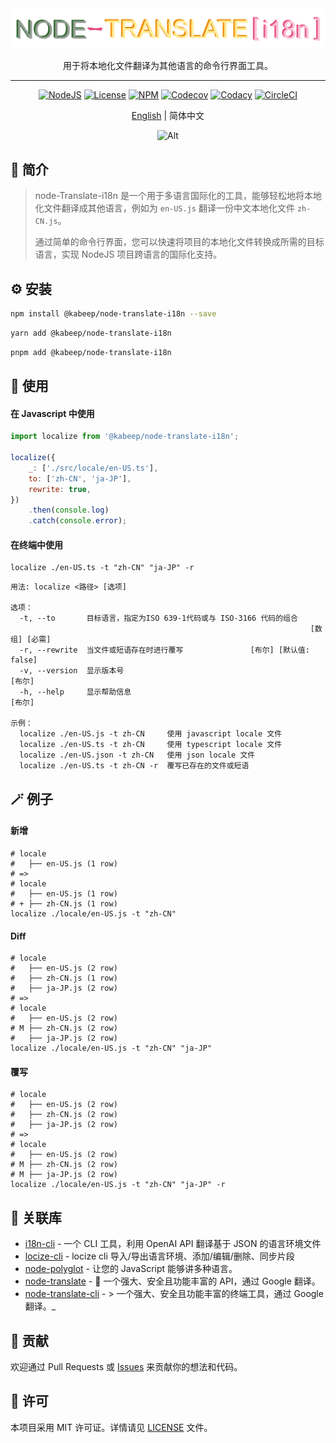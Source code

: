 <div align="center">

<img width="814" src="docs/images/logo.png" alt="logo">

用于将本地化文件翻译为其他语言的命令行界面工具。

---

[![NodeJS](https://img.shields.io/node/v/%40kabeep%2Fnode-translate-i18n?color=lightseagreen)](https://nodejs.org/docs/latest/api/)
[![License](https://img.shields.io/github/license/kabeep/node-translate-i18n?color=slateblue)](LICENSE)
[![NPM](https://img.shields.io/npm/d18m/%40kabeep%2Fnode-translate-i18n?color=cornflowerblue)](https://www.npmjs.com/package/@kabeep/node-translate-i18n)
[![Codecov](https://img.shields.io/codecov/c/github/kabeep/node-translate-i18n?logo=codecov&color=mediumvioletred)](https://codecov.io/gh/kabeep/node-translate-i18n)
[![Codacy](https://img.shields.io/codacy/grade/dfc924592ec54c55bcd4f5ed940065b9?logo=codacy&logoColor=dodgerblue&color=dodgerblue)](https://app.codacy.com/gh/kabeep/node-translate-i18n/dashboard?utm_source=gh&utm_medium=referral&utm_content=&utm_campaign=Badge_grade)
[![CircleCI](https://dl.circleci.com/status-badge/img/circleci/Qh23T2Zgw4Fy4V8uvKaymp/SM7PbTQQQRHifxy6jgNcTm/tree/master.svg?style=shield)](https://dl.circleci.com/status-badge/redirect/circleci/Qh23T2Zgw4Fy4V8uvKaymp/SM7PbTQQQRHifxy6jgNcTm/tree/master)

[English](README.md) | 简体中文

![Alt](https://repobeats.axiom.co/api/embed/eb1e5895d457cb227266870e7461139852ca040c.svg "Repobeats analytics image")

</div>

## 📖 简介

> node-Translate-i18n 是一个用于多语言国际化的工具，能够轻松地将本地化文件翻译成其他语言，例如为 `en-US.js`
> 翻译一份中文本地化文件 `zh-CN.js`。
>
> 通过简单的命令行界面，您可以快速将项目的本地化文件转换成所需的目标语言，实现 NodeJS
> 项目跨语言的国际化支持。

## ⚙️ 安装

```bash
npm install @kabeep/node-translate-i18n --save
```

```bash
yarn add @kabeep/node-translate-i18n
```

```bash
pnpm add @kabeep/node-translate-i18n
```

## 🚀 使用

#### 在 Javascript 中使用

```javascript
import localize from '@kabeep/node-translate-i18n';

localize({
    _: ['./src/locale/en-US.ts'],
    to: ['zh-CN', 'ja-JP'],
    rewrite: true,
})
    .then(console.log)
    .catch(console.error);
```

#### 在终端中使用

```shell
localize ./en-US.ts -t "zh-CN" "ja-JP" -r
```

```text
用法: localize <路径> [选项]

选项：
  -t, --to       目标语言，指定为ISO 639-1代码或与 ISO-3166 代码的组合
                                                                   [数组] [必需]
  -r, --rewrite  当文件或短语存在时进行覆写               [布尔] [默认值: false]
  -v, --version  显示版本号                                               [布尔]
  -h, --help     显示帮助信息                                             [布尔]

示例：
  localize ./en-US.js -t zh-CN     使用 javascript locale 文件
  localize ./en-US.ts -t zh-CN     使用 typescript locale 文件
  localize ./en-US.json -t zh-CN   使用 json locale 文件
  localize ./en-US.ts -t zh-CN -r  覆写已存在的文件或短语
```

## 🪄 例子

#### 新增

```shell
# locale
#   ├── en-US.js (1 row)
# =>
# locale
#   ├── en-US.js (1 row)
# + ├── zh-CN.js (1 row)
localize ./locale/en-US.js -t "zh-CN"
```

#### Diff

```shell
# locale
#   ├── en-US.js (2 row)
#   ├── zh-CN.js (1 row)
#   ├── ja-JP.js (2 row)
# =>
# locale
#   ├── en-US.js (2 row)
# M ├── zh-CN.js (2 row)
#   ├── ja-JP.js (2 row)
localize ./locale/en-US.js -t "zh-CN" "ja-JP"
```

#### 覆写

```shell
# locale
#   ├── en-US.js (2 row)
#   ├── zh-CN.js (2 row)
#   ├── ja-JP.js (2 row)
# =>
# locale
#   ├── en-US.js (2 row)
# M ├── zh-CN.js (2 row)
# M ├── ja-JP.js (2 row)
localize ./locale/en-US.js -t "zh-CN" "ja-JP" -r
```

## 🔗 关联库

- [i18n-cli](https://github.com/pandodao/i18n-cli) - 一个 CLI 工具，利用 OpenAI API 翻译基于 JSON 的语言环境文件
- [locize-cli](https://github.com/locize/locize-cli) - locize cli 导入/导出语言环境、添加/编辑/删除、同步片段
- [node-polyglot](https://github.com/airbnb/polyglot.js) - 让您的 JavaScript 能够讲多种语言。
- [node-translate](https://github.com/kabeep/node-translate) - 🦜 一个强大、安全且功能丰富的 API，通过 Google 翻译。
- [node-translate-cli](https://github.com/kabeep/node-translate-cli) - > 一个强大、安全且功能丰富的终端工具，通过 Google
  翻译。_

## 🤝 贡献

欢迎通过 Pull Requests 或 [Issues](https://github.com/kabeep/node-translate-i18n/issues) 来贡献你的想法和代码。

## 📄 许可

本项目采用 MIT 许可证。详情请见 [LICENSE](LICENSE) 文件。